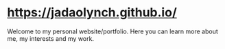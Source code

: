 # https://jadaolynch.github.io/

Welcome to my personal website/portfolio. Here you can learn more about me, my interests and my work.
